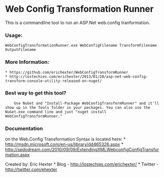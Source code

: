 # Web Config Transformation Runner

This is a commandline tool to run an ASP.Net web.config tranformation.

### Usage:
  	WebConfigTransformationRunner.exe WebConfigFilename TransformFilename OutputFilename

### More Information:
	* https://github.com/erichexter/WebConfigTransformRunner
	* http://lostechies.com/erichexter/2013/01/20/asp-net-web-config-transform-console-utility-released-on-nuget/
	
### Best way to get this tool?
        Use NuGet and "Install-Package WebConfigTransformRunner" and it'll show up in the Tools folder in your packages. You can also use the NuGet.exe command line and just "nuget install WebConfigTransformRunner."
		
### Documentation 
on the Web.Config Transformation Syntax is located here: 
	* http://msdn.microsoft.com/en-us/library/dd465326.aspx 
	* http://sedodream.com/2010/09/09/ExtendingXMLWebconfigConfigTransformation.aspx


Created by:
	Eric Hexter 
	* Blog - http://lostechies.com/erichexter/
	* Twitter - http://twitter.com/ehexter		
